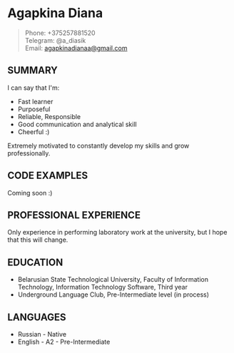 # Agapkina Diana

>Phone: +375257881520 <br>
>Telegram: @a_diasik <br>
>Email: agapkinadianaa@gmail.com<br>

## **SUMMARY**
I can say that I'm: 
- Fast learner
- Purposeful
- Reliable, Responsible
- Good communication and analytical skill
- Cheerful :)

Extremely motivated to constantly develop my skills and grow professionally.



## **CODE EXAMPLES**
Coming soon :)

## **PROFESSIONAL EXPERIENCE**
Only experience in performing laboratory work at the university, but I hope that this will change.

## **EDUCATION**
- Belarusian State Technological University, Faculty of Information Technology, Information Technology Software, Third year
- Underground Language Club, Pre-Intermediate level (in process)

## **LANGUAGES**
- Russian - Native
- English - A2 - Pre-Intermediate